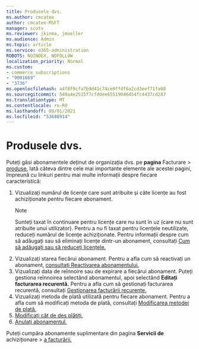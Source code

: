 ```yaml
---
title: Produsele dvs.
ms.author: cmcatee
author: cmcatee-MSFT
manager: scotv
ms.reviewer: jkinma, jmueller
ms.audience: Admin
ms.topic: article
ms.service: o365-administration
ROBOTS: NOINDEX, NOFOLLOW
localization_priority: Normal
ms.custom:
- commerce_subscriptions
- "9001669"
- "3736"
ms.openlocfilehash: a4f8f9cfa7b9d41c74ce9ffdf6a2cd3eef71fa08
ms.sourcegitcommit: 540a4e2515f7cfddee65519046454fc4437cd287
ms.translationtype: MT
ms.contentlocale: ro-RO
ms.lasthandoff: 08/01/2021
ms.locfileid: "53688914"
---
```

# <a name="your-products"></a>Produsele dvs.

Puteți găsi abonamentele deținut de organizația dvs. pe **pagina** Facturare  >  [produse.](https://go.microsoft.com/fwlink/p/?linkid=842054) Iată câteva dintre cele mai importante elemente ale acestei pagini, împreună cu linkuri pentru mai multe informații despre fiecare caracteristică:

1. Vizualizați numărul de licențe care sunt atribuite și câte licențe au fost achiziționate pentru fiecare abonament.
    > [!NOTE]
    > Sunteți taxat în continuare pentru licențe care nu sunt în uz (care nu sunt atribuite unui utilizator). Pentru a nu fi taxat pentru licențele neutilizate, reduceți numărul de licențe achiziționate. Pentru informații despre cum să adăugați sau să eliminați licențe dintr-un abonament, consultați [Cum să adăugați sau să reduceți licențele.](https://docs.microsoft.com/alchemyinsights/how-to-add-or-reduce-licenses)
2. Vizualizați starea fiecărui abonament. Pentru a afla cum să reactivați un abonament, [consultați Reactivarea abonamentului.](reactivate-your-subscription.md)
3. Vizualizați data de reînnoire sau de expirare a fiecărui abonament. Puteți gestiona reînnoirea selectând abonamentul, apoi selectând **Editați facturarea recurentă.** Pentru a afla cum să gestionați facturarea recurentă, consultați [Gestionarea facturării recurente.](manage-auto-renewal.md)
4. Vizualizați metoda de plată utilizată pentru fiecare abonament. Pentru a afla cum să modificați metoda de plată, consultați [Modificarea metodei de plată.](change-payment-method.md)
5. [Modificați cât de des plătiți.](change-how-often-you-pay.md)
6. [Anulați abonamentul.](https://go.microsoft.com/fwlink/?linkid=2119113)

Puteți cumpăra abonamente suplimentare din pagina **Servicii de** achiziționare  >  [a facturării.](https://go.microsoft.com/fwlink/p/?linkid=868433)